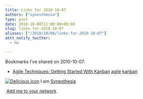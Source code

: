 ```yaml
---
title: Links for 2010-10-07
authors: ["synesthesia"]
type: post
date: 2010-10-08T21:00:00+00:00
slug: links-for-2010-10-07 
aliases: ["/2010/10/08/links-for-2010-10-07"]
aktt_notify_twitter:
  - no

---
```

Bookmarks I&#8217;ve shared on 2010-10-07:

  * [Agile Techniques: Getting Started With Kanban][1] 
    [agile][2] [kanban][3] </li> </ul> 
    
    <p class="deliciouslink">
      <a href="https://del.icio.us/synesthesia" title="See all my bookmarks on del.icio.us"><img src="https://www.synesthesia.co.uk/images/deliciousicon.jpg" alt="Delicious icon" /></a>&nbsp;I am <a href="https://del.icio.us/synesthesia" title="See all my bookmarks on del.icio.us">Synesthesia</a>
    </p>
    
    <p class="deliciouslink">
      <a href="https://del.icio.us/network?add=synesthesia" title="Add me to your del.icio.us network"><img src="https://www.synesthesia.co.uk/images/add.gif" alt="" /></a>&nbsp;<a href="https://del.icio.us/network?add=synesthesia" title="Add me to your del.icio.us network">Add me to your network</a>
    </p>

 [1]: https://www.devx.com/architect/Article/45658?trk=DXRSS_
 [2]: https://delicious.com/synesthesia/agile
 [3]: https://delicious.com/synesthesia/kanban